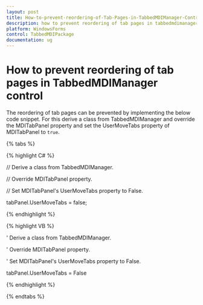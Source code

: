 ```yaml
---
layout: post
title: How-to-prevent-reordering-of-Tab-Pages-in-TabbedMDIManager-Control | WindowsForms | Syncfusion
description: how to prevent reordering of tab pages in tabbedmdimanager control
platform: WindowsForms
control: TabbedMDIPackage
documentation: ug
---
```


# How to prevent reordering of tab pages in TabbedMDIManager control

The reordering of tab pages can be prevented by implementing the below code snippet. For this derive a class from TabbedMDIManager and override the MDITabPanel property and set the UserMoveTabs property of MDITabPanel to `true`.

{% tabs %}

{% highlight C# %}



// Derive a class from TabbedMDIManager. 

// Override MDITabPanel property. 

// Set MDITabPanel's UserMoveTabs property to False.

tabPanel.UserMoveTabs = false;

{% endhighlight %}

{% highlight VB %}



' Derive a class from TabbedMDIManager. 

' Override MDITabPanel property. 

' Set MDITabPanel's UserMoveTabs property to False.

tabPanel.UserMoveTabs = False

{% endhighlight %}

{% endtabs %}